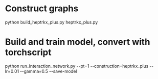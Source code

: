 # Construct graphs
python build_heptrkx_plus.py heptrkx_plus.py

# Build and train model, convert with torchscript
python run_interaction_network.py --pt=1 --construction=heptrkx_plus --lr=0.01 --gamma=0.5 --save-model
